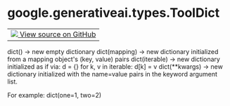 
# google.generativeai.types.ToolDict

<!-- Insert buttons and diff -->

<table class="tfo-notebook-buttons tfo-api nocontent">
<td>
  <a target="_blank" href="https://github.com/google/generative-ai-python/blob/master/google/generativeai/types/content_types.py#L772-L773">
    <img src="https://www.tensorflow.org/images/GitHub-Mark-32px.png" />
    View source on GitHub
  </a>
</td>
</table>



dict() -> new empty dictionary dict(mapping) -> new dictionary initialized from a mapping object's (key, value) pairs dict(iterable) -> new dictionary initialized as if via: d = {} for k, v in iterable: d[k] = v dict(**kwargs) -> new dictionary initialized with the name=value pairs in the keyword argument list.

<!-- Placeholder for "Used in" -->
  For example:  dict(one=1, two=2)

